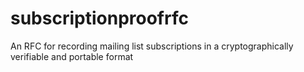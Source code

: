 # subscriptionproofrfc
An RFC for recording mailing list subscriptions in a cryptographically verifiable and portable format
